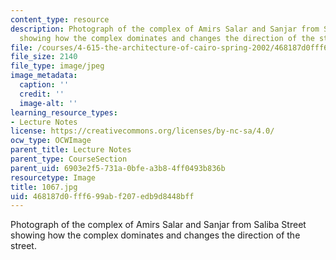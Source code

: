 ```yaml
---
content_type: resource
description: Photograph of the complex of Amirs Salar and Sanjar from Saliba Street
  showing how the complex dominates and changes the direction of the street.
file: /courses/4-615-the-architecture-of-cairo-spring-2002/468187d0fff699abf207edb9d8448bff_1067.jpg
file_size: 2140
file_type: image/jpeg
image_metadata:
  caption: ''
  credit: ''
  image-alt: ''
learning_resource_types:
- Lecture Notes
license: https://creativecommons.org/licenses/by-nc-sa/4.0/
ocw_type: OCWImage
parent_title: Lecture Notes
parent_type: CourseSection
parent_uid: 6903e2f5-731a-0bfe-a3b8-4ff0493b836b
resourcetype: Image
title: 1067.jpg
uid: 468187d0-fff6-99ab-f207-edb9d8448bff
---
```

Photograph of the complex of Amirs Salar and Sanjar from Saliba Street showing how the complex dominates and changes the direction of the street.